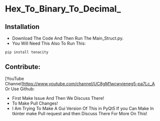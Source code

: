 # Hex_To_Binary_To_Decimal_

## Installation
- Download The Code And Then Run The Main_Struct.py.
- You Will Need This Also To Run This:

```
pip install tenacity
```

## Contribute:
[YouTube Channel]https://www.youtube.com/channel/UC8gM1wcwyieneg5-pa7Lc_A
Or Use Github:
- First Make Issue And Then We Discuss There!
- To Make Pull Changes!
- I Am Trying To Make A Gui Version Of This in PyQt5 If you Can Make In tkinter make Pull request and then Discuss There For More On This!
